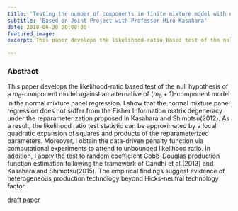 ```yaml
---
title: 'Testing the number of components in finite mixture model with normal panel regression'
subtitle: 'Based on Joint Project with Professor Hiro Kasahara'
date: 2018-06-30 00:00:00
featured_image:
excerpt: This paper develops the likelihood-ratio based test of the null hypothesis of a $m_0$-component model against an alternative of $(m_0+1)$-component model in the normal mixture panel regression.

---
```


### Abstract

This paper develops the likelihood-ratio based test of the null hypothesis of a $m_0$-component model against an alternative of $(m_0+1)$-component model in the normal mixture panel regression. I show that the normal mixture panel regression does not suffer from the Fisher Information matrix degeneracy under the reparameterization proposed in Kasahara and Shimotsu(2012). As a result, the likelihood ratio test statistic can be approximated by a local quadratic expansion of squares and products of the reparameterized parameters. Moreover, I obtain the data-driven penalty function via computational experiments to attend to unbounded likelihood ratio. In addition, I apply the test to random coefficient Cobb-Douglas production function estimation following the framework of Gandhi et al.(2013) and Kasahara and Shimotsu(2015). The empirical findings suggest evidence of heterogeneous production technology beyond Hicks-neutral technology factor.

[draft paper](/files/testing_number_components.pdf)
